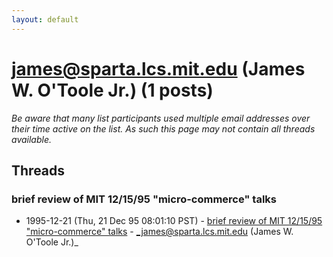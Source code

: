 ```yaml
---
layout: default
---
```


# james@sparta.lcs.mit.edu (James W. O'Toole Jr.) (1 posts)

_Be aware that many list participants used multiple email addresses over their time active on the list. As such this page may not contain all threads available._

## Threads

### brief review of MIT 12/15/95 "micro-commerce" talks
+ 1995-12-21 (Thu, 21 Dec 95 08:01:10 PST) - [brief review of MIT 12/15/95 "micro-commerce" talks](/archive/1995/12/27e9ee600ee3f8a307fc6f66d0d843a59b55147ee89bd49829b445f665b84ea1) - _james@sparta.lcs.mit.edu (James W. O'Toole Jr.)_

